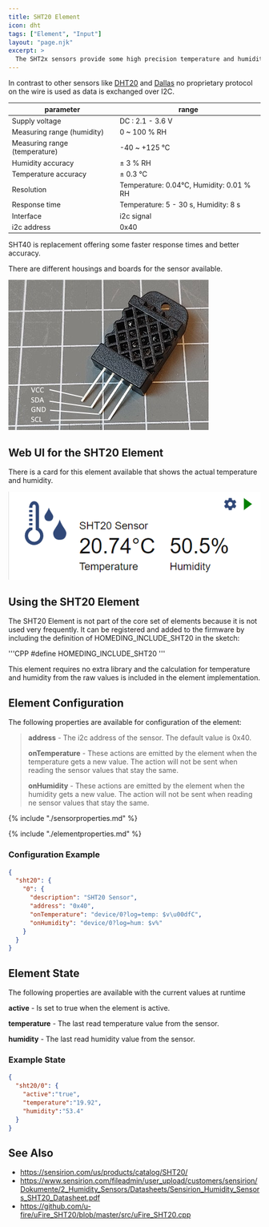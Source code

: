 ```yaml
---
title: SHT20 Element
icon: dht
tags: ["Element", "Input"]
layout: "page.njk"
excerpt: >
  The SHT2x sensors provide some high precision temperature and humidity sensors that communicate on the I2C bus.
---
```


In contrast to other sensors like [DHT20](/elements/dht.md) and [Dallas](/elements/dallas.md) no proprietary protocol on the wire is used as data is exchanged over I2C.

| parameter                     | range                                    |
| ----------------------------- | ---------------------------------------- |
| Supply voltage                | DC : 2.1 - 3.6 V                         |
| Measuring range (humidity)    | 0 ~ 100 % RH                             |
| Measuring range (temperature) | -40 ~ +125 °C                            |
| Humidity accuracy             | ± 3 % RH                                 |
| Temperature accuracy          | ± 0.3 °C                                 |
| Resolution                    | Temperature: 0.04°C, Humidity: 0.01 % RH |
| Response time                 | Temperature: 5 - 30 s, Humidity: 8 s     |
| Interface                     | i2c signal                               |
| i2c address                   | 0x40                                     |

SHT40 is replacement offering some faster response times and better accuracy.


There are different housings and boards for the sensor available.

![SHT20 Sensor](/elements/sht20.jpg)


## Web UI for the SHT20 Element

There is a card for this element available that shows the actual temperature and humidity.

![SHT20 Sensor UI](/elements/sht20ui.png)


## Using the SHT20 Element

The SHT20 Element is not part of the core set of elements
because it is not used very frequently.
It can be registered and added to the firmware by including the definition of
HOMEDING_INCLUDE_SHT20 in the sketch:

'''CPP
#define HOMEDING_INCLUDE_SHT20
'''

This element requires no extra library and the calculation for temperature and humidity from the raw values is included in the element implementation.


## Element Configuration

The following properties are available for configuration of the element:

> **address** - The i2c address of the sensor. The default value is 0x40.
>
> **onTemperature** - These actions are emitted by the element when the temperature gets a new value. The action will not be sent when reading the sensor values that stay the same.
>
> **onHumidity** - These actions are emitted by the element when the humidity gets a new value. The action will not be sent when reading ne sensor values that stay the same.

{% include "./sensorproperties.md" %}

{% include "./elementproperties.md" %}


### Configuration Example

``` json
{
  "sht20": {
    "0": {
      "description": "SHT20 Sensor",
      "address": "0x40",
      "onTemperature": "device/0?log=temp: $v\u00dfC",
      "onHumidity": "device/0?log=hum: $v%"
    }
  }
}
```


## Element State

The following properties are available with the current values at runtime

**active** - Is set to true when the element is active.

**temperature** - The last read temperature value from the sensor.

**humidity** - The last read humidity value from the sensor.


### Example State

``` json
{
  "sht20/0": {
    "active":"true",
    "temperature":"19.92",
    "humidity":"53.4"
  }
}
```


## See Also

* <https://sensirion.com/us/products/catalog/SHT20/>
* <https://www.sensirion.com/fileadmin/user_upload/customers/sensirion/Dokumente/2_Humidity_Sensors/Datasheets/Sensirion_Humidity_Sensors_SHT20_Datasheet.pdf>
* <https://github.com/u-fire/uFire_SHT20/blob/master/src/uFire_SHT20.cpp>
